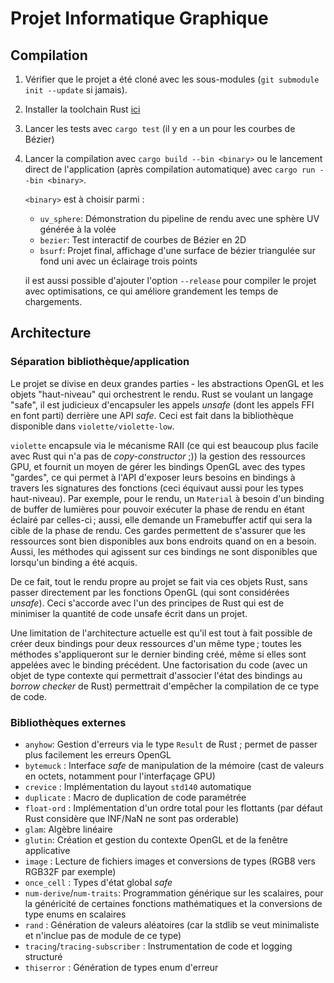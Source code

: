 # Projet Informatique Graphique

## Compilation

1. Vérifier que le projet a été cloné avec les sous-modules (`git submodule init --update` si jamais).
2. Installer la toolchain Rust [ici](https://rustup.rs)
3. Lancer les tests avec `cargo test` (il y en a un pour les courbes de Bézier)
4. Lancer la compilation avec `cargo build --bin <binary>` ou le lancement direct de l'application (après compilation
   automatique) avec `cargo run --bin <binary>`.

   `<binary>` est à choisir parmi :
   - `uv_sphere`: Démonstration du pipeline de rendu avec une sphère UV générée à la volée
   - `bezier`: Test interactif de courbes de Bézier en 2D
   - `bsurf`: Projet final, affichage d'une surface de bézier triangulée sur fond uni avec un éclairage trois points
   
   il est aussi possible d'ajouter l'option `--release` pour compiler le projet avec optimisations, ce qui améliore
   grandement les temps de chargements.

## Architecture

### Séparation bibliothèque/application

Le projet se divise en deux grandes parties - les abstractions OpenGL et les objets "haut-niveau" qui orchestrent le rendu.
Rust se voulant un langage "safe", il est judicieux d'encapsuler les appels *unsafe* (dont les appels FFI en font parti)
derrière une API *safe*. Ceci est fait dans la bibliothèque disponible dans `violette/violette-low`.

`violette` encapsule via le mécanisme RAII (ce qui est beaucoup plus facile avec Rust qui n'a pas de *copy-constructor* ;))
la gestion des ressources GPU, et fournit un moyen de gérer les bindings OpenGL avec des types "gardes", ce qui permet à
l'API d'exposer leurs besoins en bindings à travers les signatures des fonctions (ceci équivaut aussi pour les types
haut-niveau). Par exemple, pour le rendu, un `Material` à besoin d'un binding de buffer de lumières pour pouvoir exécuter
la phase de rendu en étant éclairé par celles-ci ; aussi, elle demande un Framebuffer actif qui sera la cible de la
phase de rendu. Ces gardes permettent de s'assurer que les ressources sont bien disponibles aux bons endroits quand on en
a besoin. Aussi, les méthodes qui agissent sur ces bindings ne sont disponibles que lorsqu'un binding a été acquis.

De ce fait, tout le rendu propre au projet se fait via ces objets Rust, sans passer directement par les fonctions OpenGL
(qui sont considérées *unsafe*). Ceci s'accorde avec l'un des principes de Rust qui est de minimiser la quantité de code
unsafe écrit dans un projet.

Une limitation de l'architecture actuelle est qu'il est tout à fait possible de créer deux bindings pour deux ressources
d'un même type ; toutes les méthodes s'appliqueront sur le dernier binding créé, même si elles sont appelées avec le
binding précédent. Une factorisation du code (avec un objet de type contexte qui permettrait d'associer l'état des
bindings au *borrow checker* de Rust) permettrait d'empêcher la compilation de ce type de code.

### Bibliothèques externes

- `anyhow`: Gestion d'erreurs via le type `Result` de Rust ; permet de passer plus facilement les erreurs OpenGL
- `bytemuck` : Interface *safe* de manipulation de la mémoire (cast de valeurs en octets, notamment pour l'interfaçage GPU) 
- `crevice` : Implémentation du layout `std140` automatique
- `duplicate` : Macro de duplication de code paramétrée
- `float-ord` : Implémentation d'un ordre total pour les flottants (par défaut Rust considère que INF/NaN ne sont pas
  orderable)
- `glam`: Algèbre linéaire
- `glutin`: Création et gestion du contexte OpenGL et de la fenêtre applicative
- `image` : Lecture de fichiers images et conversions de types (RGB8 vers RGB32F par exemple)
- `once_cell` : Types d'état global *safe*
- `num-derive`/`num-traits`: Programmation générique sur les scalaires, pour la généricité de certaines fonctions
  mathématiques et la conversions de type enums en scalaires
- `rand` : Génération de valeurs aléatoires (car la stdlib se veut minimaliste et n'inclue pas de module de ce type)
- `tracing`/`tracing-subscriber` : Instrumentation de code et logging structuré
- `thiserror` : Génération de types enum d'erreur